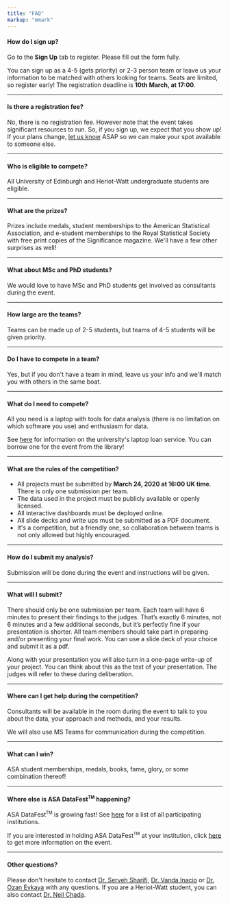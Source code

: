 ```yaml
---
title: "FAQ"
markup: "mmark"
---
```


#### <i class="fas fa-question-circle fa-fw"></i> How do I sign up?

Go to the **Sign Up** tab to register. Please fill out the form fully. 

You can sign up as a 4-5 (gets priority) or 2-3 person team or leave us your information to be matched with others looking for teams. Seats are limited, so register early! The registration deadline is **10th March, at 17:00**.

---

#### <i class="fas fa-question-circle fa-fw"></i> Is there a registration fee?

No, there is no registration fee. However note that the event takes significant resources to run. So, if you sign up, we expect that you show up! If your plans change, [let us know](mailto:Ozan.Evkaya@ed.ac.uk) ASAP so we can make your spot available to someone else.

---

#### <i class="fas fa-question-circle fa-fw"></i> Who is eligible to compete?</h4>

All University of Edinburgh and Heriot-Watt undergraduate students are eligible.

---

#### <i class="fas fa-question-circle fa-fw"></i> What are the prizes?</h4>

Prizes include medals, student memberships to the American Statistical Association, and e-student memberships to the Royal Statistical Society with free print copies of the Significance magazine. We'll have a few other surprises as well!

---

#### <i class="fas fa-question-circle fa-fw"></i> What about MSc and PhD students?

We would love to have MSc and PhD students get involved as consultants during the event.

---

#### <i class="fas fa-question-circle fa-fw"></i> How large are the teams?

Teams can be made up of 2-5 students, but teams of 4-5 students will be given priority.

---

#### <i class="fas fa-question-circle fa-fw"></i> Do I have to compete in a team?

Yes, but if you don't have a team in mind, leave us your info and we'll match you with others in the same boat.

---

#### <i class="fas fa-question-circle fa-fw"></i> What do I need to compete?

All you need is a laptop with tools for data analysis (there is no limitation on 
which software you use) and enthusiasm for data. 

See [here](https://www.ed.ac.uk/information-services/library-museum-gallery/using-library/borrowing-a-book/borrowing-laptops) for information on the university's laptop loan service. You can borrow one for the event from the library!

---

#### <i class="fas fa-question-circle fa-fw"></i> What are the rules of the competition?

- All projects must be submitted by **March 24, 2020 at 16:00 UK time**. There is only one submission per team. 
- The data used in the project must be publicly available or openly licensed.
- All interactive dashboards must be deployed online.
- All slide decks and write ups must be submitted as a PDF document.
- It's a competition, but a friendly one, so collaboration between teams is not only allowed but highly encouraged.

---

#### <i class="fas fa-question-circle fa-fw"></i> How do I submit my analysis? 

Submission will be done during the event and instructions will be given.  

---

#### <i class="fas fa-question-circle fa-fw"></i> What will I submit?

There should only be one submission per team. Each team will have 6 minutes to present their findings to the judges. That’s exactly 6 minutes, not 6 minutes and a few additional seconds, but it’s perfectly fine if your presentation is shorter. All team members should take part in preparing and/or presenting your final work. You can use a slide deck of your choice and submit it as a pdf.

Along with your presentation you will also turn in a one-page write-up of your project. You can think about this as the text of your presentation. The judges will refer to these during deliberation.

---

#### <i class="fas fa-question-circle fa-fw"></i> Where can I get help during the competition? 

Consultants will be available in the room during the event to talk to you about the data, your approach and methods, and your results.

We will also use MS Teams for communication during the competition. 

---


#### <i class="fas fa-question-circle fa-fw"></i> What can I win?

ASA student memberships, medals, books, fame, glory, or some combination thereof!

---


#### <i class="fas fa-question-circle fa-fw"></i> Where else is ASA DataFest<sup><small>TM</small></sup> happening?</h4>

ASA DataFest<sup><small>TM</small></sup> is growing fast! See <a href="http://www.amstat.org/education/datafest/participants.cfm">here</a> for a list of all participating institutions. 

If you are interested in holding ASA DataFest<sup><small>TM</small></sup> at your institution, click <a href="http://www.amstat.org/education/datafest/hosting.cfm">here</a> to get more information on the event.

---

#### <i class="fas fa-question-circle fa-fw"></i> Other questions?

Please don't hesitate to contact [Dr. Serveh Sharifi](mailto:serveh.sharifi@ed.ac.uk), [Dr. Vanda Inacio](mailto:vanda.inacio@ed.ac.uk) or [Dr. Ozan Evkaya](mailto:Ozan.Evkaya@ed.ac.uk) with any questions. If you are a Heriot-Watt student, you can also contact [Dr. Neil Chada](mailto:n.chada@hw.ac.uk).
